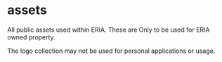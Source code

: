 # assets

All public assets used within ERIA. These are Only to be used for ERIA owned property.

The logo collection may not be used for personal applications or usage.



